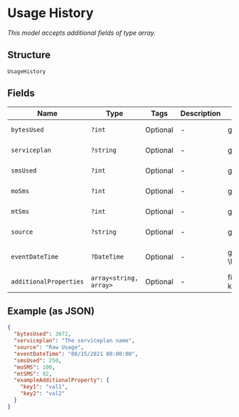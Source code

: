 
# Usage History

*This model accepts additional fields of type array.*

## Structure

`UsageHistory`

## Fields

| Name | Type | Tags | Description | Getter | Setter |
|  --- | --- | --- | --- | --- | --- |
| `bytesUsed` | `?int` | Optional | - | getBytesUsed(): ?int | setBytesUsed(?int bytesUsed): void |
| `serviceplan` | `?string` | Optional | - | getServiceplan(): ?string | setServiceplan(?string serviceplan): void |
| `smsUsed` | `?int` | Optional | - | getSmsUsed(): ?int | setSmsUsed(?int smsUsed): void |
| `moSms` | `?int` | Optional | - | getMoSms(): ?int | setMoSms(?int moSms): void |
| `mtSms` | `?int` | Optional | - | getMtSms(): ?int | setMtSms(?int mtSms): void |
| `source` | `?string` | Optional | - | getSource(): ?string | setSource(?string source): void |
| `eventDateTime` | `?DateTime` | Optional | - | getEventDateTime(): ?\DateTime | setEventDateTime(?\DateTime eventDateTime): void |
| `additionalProperties` | `array<string, array>` | Optional | - | findAdditionalProperty(string key): array | additionalProperty(string key, array value): void |

## Example (as JSON)

```json
{
  "bytesUsed": 3072,
  "serviceplan": "The serviceplan name",
  "source": "Raw Usage",
  "eventDateTime": "08/15/2021 00:00:00",
  "smsUsed": 250,
  "moSMS": 100,
  "mtSMS": 92,
  "exampleAdditionalProperty": {
    "key1": "val1",
    "key2": "val2"
  }
}
```

